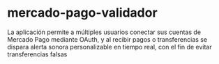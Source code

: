 # mercado-pago-validador
La aplicación permite a múltiples usuarios conectar sus cuentas de Mercado Pago mediante OAuth, y al recibir pagos o transferencias se dispara alerta sonora personalizable en tiempo real, con el fin de evitar transferencias falsas 
